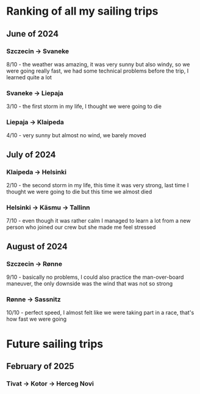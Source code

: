 # Ranking of all my sailing trips

## June of 2024

### Szczecin -> Svaneke
8/10 - the weather was amazing, it was very sunny but also windy, so we were going really fast, we had some technical problems before the trip, I learned quite a lot 
### Svaneke -> Liepaja
3/10 - the first storm in my life, I thought we were going to die
### Liepaja -> Klaipeda
4/10 - very sunny but almost no wind, we barely moved
## July of 2024
### Klaipeda -> Helsinki
2/10 - the second storm in my life, this time it was very strong, last time I thought we were going to die but this time we almost died
### Helsinki -> Käsmu -> Tallinn
7/10 - even though it was rather calm I managed to learn a lot from a new person who joined our crew but she made me feel stressed 

## August of 2024
### Szczecin -> Rønne
9/10 - basically no problems, I could also practice the man-over-board maneuver, the only downside was the wind that was not so strong 
### Rønne -> Sassnitz 
10/10 - perfect speed, I almost felt like we were taking part in a race, that's how fast we were going 

# Future sailing trips

## February of 2025
### Tivat -> Kotor -> Herceg Novi 
